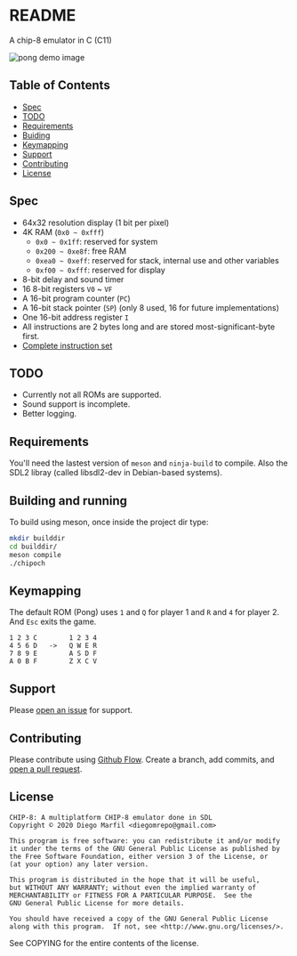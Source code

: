 # README

A chip-8 emulator in C (C11)

![pong demo image](https://upload.wikimedia.org/wikipedia/commons/5/54/Space_intercept.png)


## Table of Contents

- [Spec](#spec)
- [TODO](#todo)
- [Requirements](#requirements)
- [Buiding](#building)
- [Keymapping](#keymapping)
- [Support](#support)
- [Contributing](#contributing)
- [License](#license)

## Spec
- 64x32 resolution display (1 bit per pixel)
- 4K RAM (`0x0 ~ 0xfff`)
  - `0x0 ~ 0x1ff`: reserved for system
  - `0x200 ~ 0xe8f`: free RAM
  - `0xea0 ~ 0xeff`: reserved for stack, internal use and other variables
  - `0xf00 ~ 0xfff`: reserved for display
- 8-bit delay and sound timer
- 16 8-bit registers `V0` ~ `VF`
- A 16-bit program counter (`PC`)
- A 16-bit stack pointer (`SP`) (only 8 used, 16 for future implementations)
- One 16-bit address register `I`
- All instructions are 2 bytes long and are stored most-significant-byte first.
- [Complete instruction set](https://github.com/mattmikolay/chip-8/wiki/CHIP%E2%80%908-Instruction-Set)

## TODO
- Currently not all ROMs are supported.
- Sound support is incomplete.
- Better logging.

## Requirements

You'll need the lastest version of `meson` and `ninja-build` to compile.
Also the SDL2 libray (called libsdl2-dev in Debian-based systems).

## Building and running

To build using meson, once inside the project dir type:
```sh
mkdir builddir
cd builddir/
meson compile
./chipoch
```

## Keymapping

The default ROM (Pong) uses `1` and `Q` for player 1 and `R` and `4` for player 2. And `Esc` exits the game.

```text
1 2 3 C        1 2 3 4
4 5 6 D   ->   Q W E R
7 8 9 E        A S D F
A 0 B F        Z X C V
```


## Support

Please [open an issue](https://github.com/gnudiego/chipoch/issues/new) for support.

## Contributing

Please contribute using [Github Flow](https://guides.github.com/introduction/flow/). Create a branch, add commits, and [open a pull request](https://github.com/gnudiego/chipoch/compare/).

## License

    CHIP-8: A multiplatform CHIP-8 emulator done in SDL
    Copyright © 2020 Diego Marfil <diegomrepo@gmail.com>

    This program is free software: you can redistribute it and/or modify
    it under the terms of the GNU General Public License as published by
    the Free Software Foundation, either version 3 of the License, or
    (at your option) any later version.

    This program is distributed in the hope that it will be useful,
    but WITHOUT ANY WARRANTY; without even the implied warranty of
    MERCHANTABILITY or FITNESS FOR A PARTICULAR PURPOSE.  See the
    GNU General Public License for more details.

    You should have received a copy of the GNU General Public License
    along with this program.  If not, see <http://www.gnu.org/licenses/>.

See COPYING for the entire contents of the license.
